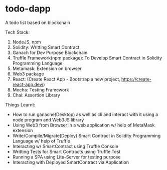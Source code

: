 # todo-dapp
A todo list based on blockchain

Tech Stack:
1. NodeJS, npm
2. Solidity: Writting Smart Contract
2. Ganach for Dev Purpose Blockchain
3. Truffle Framework(npm package): To Develop Smart Contract in Solidity Programming Language
4. Metamask: Extension on browser
5. Web3 package
6. React: (Create React App - Bootstrap a new project, https://create-react-app.dev/)
7. Mocha: Testing Framework 
8. Chai: Assertion Library


Things Learnt:
- How to run ganache(Desktop) as well as cli and interact with it using a node program and Web3JS library
- Using Web3 from Browser in a web application w/ help of MetaMask extension
- Write/Compile/Migrate(Deploy) Smart Contract in Solidity Programming Language w/ help of Truffle
- Interacting w/ SmartContract using Truffle Console
- Writting Tests for Smart Contracts using Truffle Test
- Running a SPA using Lite-Server for testing purpose
- Interacting with Deployed SmartContract via Application